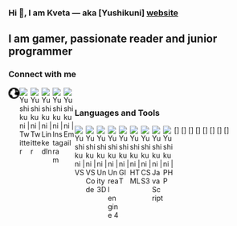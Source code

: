 ### Hi 👋, I am Kveta — aka [Yushikuni] [website](https://husakova-kvetuse.herokuapp.com)

## I am gamer, passionate reader and junior programmer

### Connect with me

[<img align="left" alt="Yushikuni.com" width="22px" src="https://raw.githubusercontent.com/iconic/open-iconic/master/svg/globe.svg" />](https://husakova-kvetuse.herokuapp.com/)
[<img align="left" alt="Yushikuni | Twitter" width="22px" src="https://cdn.jsdelivr.net/npm/simple-icons@v3/icons/twitter.svg" />](http://twitter.com/KvetuseHusakov)
[<img align="left" alt="Yushikuni | Twitter" width="22px" src="https://cdn.jsdelivr.net/npm/simple-icons@v3/icons/twitch.svg" />](https://www.twitch.tv/nikdo_necte_muj_nick)
[<img align="left" alt="Yushikuni | LinkedIn" width="22px" src="https://cdn.jsdelivr.net/npm/simple-icons@v3/icons/linkedin.svg" />](https://www.linkedin.com/in/kvetuse-husakova)
[<img align="left" alt="Yushikuni | Instagram" width="22px" src="https://cdn.jsdelivr.net/npm/simple-icons@v3/icons/instagram.svg" />](https://www.instagram.com/kvetuse_husakova/)
[<img align="left" alt="Yushikuni | Email" width="22px" src="https://external-content.duckduckgo.com/iu/?u=http%3A%2F%2Fcdn.onlinewebfonts.com%2Fsvg%2Fimg_262951.png&f=1&nofb=1" />](mailto:huskvenimrah@gmail.com)

<br/>

### Languages and Tools
[<img align="left" alt="Yushikuni | VS" width="22px" src="https://user-images.githubusercontent.com/42646031/156912599-670171fe-be26-48dc-9e4a-a771e5897926.png"/>]
[<img align="left" alt="Yushikuni | VS Code" width="22px" src="https://img.icons8.com/color/48/000000/visual-studio-code-2019.png"/>]
[<img align="left" alt="Yushikuni | Unity 3D" width="22px" src="https://img.icons8.com/ios-filled/50/000000/unity.png"/>]
[<img align="left" alt="Yushikuni | Unreal engine 4" width="22px" src="https://img.icons8.com/ios-filled/50/000000/unreal-engine.png"/>]
[<img align="left" alt="Yushikuni | GIT" width="22px" src="https://img.icons8.com/ios/50/000000/git.png"/>]
[<img align="left" alt="Yushikuni | HTML" width="22px" src="https://img.icons8.com/external-flaticons-lineal-flat-icons/64/000000/external-html-computer-programming-flaticons-lineal-flat-icons.png"/>]
[<img align="left" alt="Yushikuni | CSS3" width="22px" src="https://img.icons8.com/ios/50/000000/css3.png"/>]
[<img align="left" alt="Yushikuni | JavaScript" width="22px" src="https://img.icons8.com/ios/50/000000/javascript--v2.png"/>]
<img align="left" alt="Yushikuni | PHP" width="22px" src="https://img.icons8.com/ios/50/000000/php.png"/>
